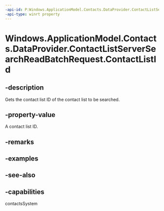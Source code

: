 ```yaml
---
-api-id: P:Windows.ApplicationModel.Contacts.DataProvider.ContactListServerSearchReadBatchRequest.ContactListId
-api-type: winrt property
---
```


<!-- Property syntax
public string ContactListId { get; }
-->

# Windows.ApplicationModel.Contacts.DataProvider.ContactListServerSearchReadBatchRequest.ContactListId

## -description
Gets the contact list ID of the contact list to be searched.

## -property-value
A contact list ID.

## -remarks

## -examples

## -see-also

## -capabilities
contactsSystem
